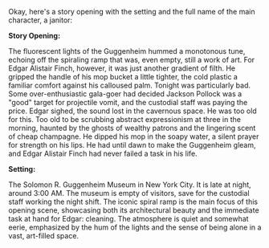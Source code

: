 Okay, here's a story opening with the setting and the full name of the main character, a janitor:

**Story Opening:**

The fluorescent lights of the Guggenheim hummed a monotonous tune, echoing off the spiraling ramp that was, even empty, still a work of art. For Edgar Alistair Finch, however, it was just another gradient of filth. He gripped the handle of his mop bucket a little tighter, the cold plastic a familiar comfort against his calloused palm. Tonight was particularly bad. Some over-enthusiastic gala-goer had decided Jackson Pollock was a "good" target for projectile vomit, and the custodial staff was paying the price. Edgar sighed, the sound lost in the cavernous space. He was too old for this. Too old to be scrubbing abstract expressionism at three in the morning, haunted by the ghosts of wealthy patrons and the lingering scent of cheap champagne. He dipped his mop in the soapy water, a silent prayer for strength on his lips. He had until dawn to make the Guggenheim gleam, and Edgar Alistair Finch had never failed a task in his life.

**Setting:**

The Solomon R. Guggenheim Museum in New York City. It is late at night, around 3:00 AM. The museum is empty of visitors, save for the custodial staff working the night shift. The iconic spiral ramp is the main focus of this opening scene, showcasing both its architectural beauty and the immediate task at hand for Edgar: cleaning. The atmosphere is quiet and somewhat eerie, emphasized by the hum of the lights and the sense of being alone in a vast, art-filled space.
